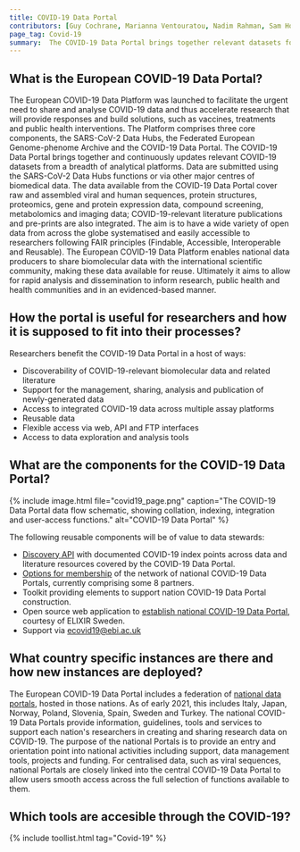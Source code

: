 ```yaml
---
title: COVID-19 Data Portal 
contributors: [Guy Cochrane, Marianna Ventouratou, Nadim Rahman, Sam Holt]
page_tag: Covid-19
summary:  The COVID-19 Data Portal brings together relevant datasets for sharing and analysis in an effort to accelerate coronavirus research. It enables researchers to upload, access and analyse COVID-19 related reference data and specialist datasets.
---
```


## What is the European COVID-19 Data Portal?

The European COVID-19 Data Platform was launched to facilitate the urgent need to share and analyse COVID-19 data and thus accelerate research that will provide responses and build solutions, such as vaccines, treatments and public health interventions. The Platform comprises three core components, the SARS-CoV-2 Data Hubs, the Federated European Genome-phenome Archive and the COVID-19 Data Portal. The COVID-19 Data Portal brings together and continuously updates relevant COVID-19 datasets from a breadth of analytical platforms. Data are submitted using the SARS-CoV-2 Data Hubs functions or via other major centres of biomedical data. The data available from the COVID-19 Data Portal cover raw and assembled viral and human sequences, protein structures, proteomics, gene and protein expression data, compound screening, metabolomics and imaging data; COVID-19-relevant literature publications and pre-prints are also integrated. The aim is to have a wide variety of open data from across the globe systematised and easily accessible to researchers following FAIR principles (Findable, Accessible, Interoperable and Reusable). The European COVID-19 Data Platform enables national data producers to share biomolecular data with the international scientific community, making these data available for reuse. Ultimately it aims to allow for rapid analysis and dissemination to inform research, public health and health communities and in an evidenced-based manner.

## How the portal is useful for researchers and how it is supposed to fit into their processes?

Researchers benefit the COVID-19 Data Portal in a host of ways:
- Discoverability of COVID-19-relevant biomolecular data and related literature
- Support for the management, sharing, analysis and publication of newly-generated data 
- Access to integrated COVID-19 data across multiple assay platforms
- Reusable data
- Flexible access via web, API and FTP interfaces
- Access to data exploration and analysis tools

## What are the components for the COVID-19 Data Portal?

{% include image.html file="covid19_page.png" caption="The COVID-19 Data Portal data flow schematic, showing collation, indexing, integration and user-access functions." alt="COVID-19 Data Portal" %}

The following reusable components will be of value to data stewards:
- [Discovery API](https://www.covid19dataportal.org/api-documentation) with documented COVID-19 index points across data and literature resources covered by the COVID-19 Data Portal.
- [Options for membership](https://www.covid19dataportal.org/partners) of the network of national COVID-19 Data Portals, currently comprising some 8 partners.
- Toolkit providing elements to support nation COVID-19 Data Portal construction.
- Open source web application to [establish national COVID-19 Data Portal](https://github.com/ScilifelabDataCentre/covid-portal), courtesy of ELIXIR Sweden. 
- Support via ecovid19@ebi.ac.uk

## What country specific instances are there and how new instances are deployed?

The European COVID-19 Data Portal includes a federation of [national data portals](https://www.covid19dataportal.org/partners), hosted in those nations. As of early 2021, this includes Italy, Japan, Norway, Poland, Slovenia, Spain, Sweden and Turkey. The national COVID-19 Data Portals provide information, guidelines, tools and services to support each nation's researchers in creating and sharing research data on COVID-19. The purpose of the national Portals is to provide an entry and orientation point into national activities including support, data management tools, projects and funding. For centralised data, such as viral sequences, national Portals are closely linked into the central COVID-19 Data Portal to allow users smooth access across the full selection of functions available to them.

## Which tools are accesible through the COVID-19?

{% include toollist.html tag="Covid-19" %}
